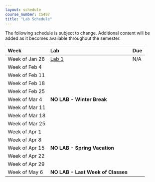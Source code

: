 ```yaml
---
layout: schedule
course_number: CS497
title: "Lab Schedule"
---
```


The following schedule is subject to change.
Additional content will be added as it becomes available throughout the semester.<br>


**Week**       | **Lab**                                                                |  **Due**                                                                                                                   
:--------------|:-----------------------------------------------------------------------|:--------------------------    
Week of Jan 28 |  [Lab 1](lab1.html)                                                    | N/A
Week of Feb 4  |  |
Week of Feb 11 |  |
Week of Feb 18 |  |
Week of Feb 25 |  |
Week of Mar 4  |  **NO LAB - Winter Break**                                             |
Week of Mar 11 |  |
Week of Mar 18 |  |
Week of Mar 25 |  | 
Week of Apr 1  |  |
Week of Apr 8  |  |
Week of Apr 15 |  **NO LAB - Spring Vacation**                                          |
Week of Apr 22 |  |
Week of Apr 29 |  |
Week of May 6  |  **NO LAB - Last Week of Classes**                                     |

